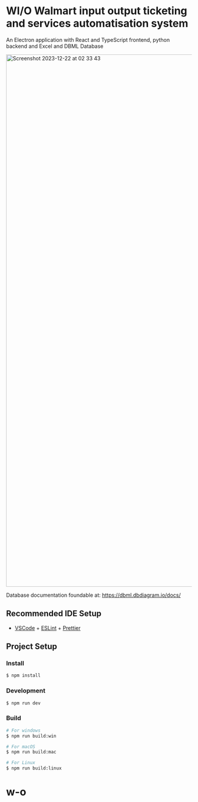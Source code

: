 # WI/O Walmart input output ticketing and services automatisation system

An Electron application with React and TypeScript frontend, python backend and Excel and DBML Database


<img width="1440" alt="Screenshot 2023-12-22 at 02 33 43" src="https://github.com/AndrejG03/I-Osys/assets/115347117/d7650044-581d-4077-96be-62e8aa1ffbb6">



Database documentation foundable at: https://dbml.dbdiagram.io/docs/

## Recommended IDE Setup

- [VSCode](https://code.visualstudio.com/) + [ESLint](https://marketplace.visualstudio.com/items?itemName=dbaeumer.vscode-eslint) + [Prettier](https://marketplace.visualstudio.com/items?itemName=esbenp.prettier-vscode)

## Project Setup

### Install

```bash
$ npm install
```

### Development

```bash
$ npm run dev
```

### Build

```bash
# For windows
$ npm run build:win

# For macOS
$ npm run build:mac

# For Linux
$ npm run build:linux
```
# w-o
